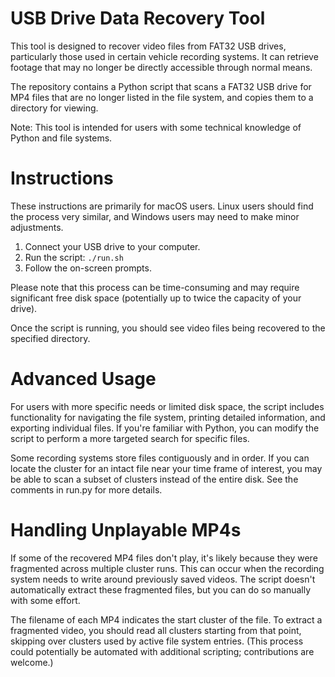 # USB Drive Data Recovery Tool

This tool is designed to recover video files from FAT32 USB drives, particularly those used in certain vehicle recording systems. It can retrieve footage that may no longer be directly accessible through normal means.

The repository contains a Python script that scans a FAT32 USB drive for MP4 files that are no longer listed in the file system, and copies them to a directory for viewing.

Note: This tool is intended for users with some technical knowledge of Python and file systems.

# Instructions

These instructions are primarily for macOS users. Linux users should find the process very similar, and Windows users may need to make minor adjustments.

1. Connect your USB drive to your computer.
2. Run the script: `./run.sh`
3. Follow the on-screen prompts.

Please note that this process can be time-consuming and may require significant free disk space (potentially up to twice the capacity of your drive).

Once the script is running, you should see video files being recovered to the specified directory.

# Advanced Usage

For users with more specific needs or limited disk space, the script includes functionality for navigating the file system, printing detailed information, and exporting individual files. If you're familiar with Python, you can modify the script to perform a more targeted search for specific files.

Some recording systems store files contiguously and in order. If you can locate the cluster for an intact file near your time frame of interest, you may be able to scan a subset of clusters instead of the entire disk. See the comments in run.py for more details.

# Handling Unplayable MP4s

If some of the recovered MP4 files don't play, it's likely because they were fragmented across multiple cluster runs. This can occur when the recording system needs to write around previously saved videos. The script doesn't automatically extract these fragmented files, but you can do so manually with some effort.

The filename of each MP4 indicates the start cluster of the file. To extract a fragmented video, you should read all clusters starting from that point, skipping over clusters used by active file system entries. (This process could potentially be automated with additional scripting; contributions are welcome.)
